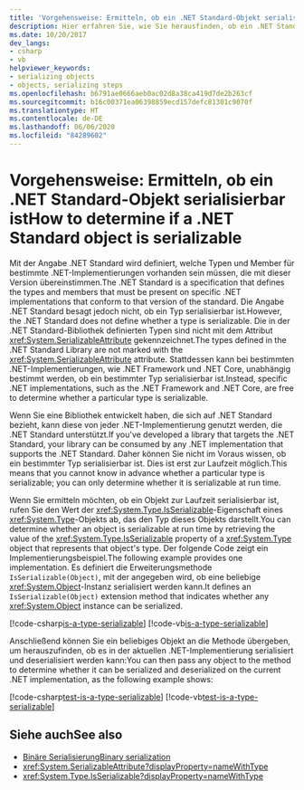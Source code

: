 ```yaml
---
title: 'Vorgehensweise: Ermitteln, ob ein .NET Standard-Objekt serialisierbar ist'
description: Hier erfahren Sie, wie Sie herausfinden, ob ein .NET Standard-Typ zur Laufzeit serialisiert werden kann.
ms.date: 10/20/2017
dev_langs:
- csharp
- vb
helpviewer_keywords:
- serializing objects
- objects, serializing steps
ms.openlocfilehash: b6791ae0666aeb0ac02d8a38ca419d7de2b263cf
ms.sourcegitcommit: b16c00371ea06398859ecd157defc81301c9070f
ms.translationtype: HT
ms.contentlocale: de-DE
ms.lasthandoff: 06/06/2020
ms.locfileid: "84289602"
---
```

# <a name="how-to-determine-if-a-net-standard-object-is-serializable"></a><span data-ttu-id="b7606-103">Vorgehensweise: Ermitteln, ob ein .NET Standard-Objekt serialisierbar ist</span><span class="sxs-lookup"><span data-stu-id="b7606-103">How to determine if a .NET Standard object is serializable</span></span>

<span data-ttu-id="b7606-104">Mit der Angabe .NET Standard wird definiert, welche Typen und Member für bestimmte .NET-Implementierungen vorhanden sein müssen, die mit dieser Version übereinstimmen.</span><span class="sxs-lookup"><span data-stu-id="b7606-104">The .NET Standard is a specification that defines the types and members that must be present on specific .NET implementations that conform to that version of the standard.</span></span> <span data-ttu-id="b7606-105">Die Angabe .NET Standard besagt jedoch nicht, ob ein Typ serialisierbar ist.</span><span class="sxs-lookup"><span data-stu-id="b7606-105">However, the .NET Standard does not define whether a type is serializable.</span></span> <span data-ttu-id="b7606-106">Die in der .NET Standard-Bibliothek definierten Typen sind nicht mit dem Attribut <xref:System.SerializableAttribute> gekennzeichnet.</span><span class="sxs-lookup"><span data-stu-id="b7606-106">The types defined in the .NET Standard Library are not marked with the <xref:System.SerializableAttribute> attribute.</span></span> <span data-ttu-id="b7606-107">Stattdessen kann bei bestimmten .NET-Implementierungen, wie .NET Framework und .NET Core, unabhängig bestimmt werden, ob ein bestimmter Typ serialisierbar ist.</span><span class="sxs-lookup"><span data-stu-id="b7606-107">Instead, specific .NET implementations, such as the .NET Framework and .NET Core, are free to determine whether a particular type is serializable.</span></span>

<span data-ttu-id="b7606-108">Wenn Sie eine Bibliothek entwickelt haben, die sich auf .NET Standard bezieht, kann diese von jeder .NET-Implementierung genutzt werden, die .NET Standard unterstützt.</span><span class="sxs-lookup"><span data-stu-id="b7606-108">If you've developed a library that targets the .NET Standard, your library can be consumed by any .NET implementation that supports the .NET Standard.</span></span> <span data-ttu-id="b7606-109">Daher können Sie nicht im Voraus wissen, ob ein bestimmter Typ serialisierbar ist. Dies ist erst zur Laufzeit möglich.</span><span class="sxs-lookup"><span data-stu-id="b7606-109">This means that you cannot know in advance whether a particular type is serializable; you can only determine whether it is serializable at run time.</span></span>

<span data-ttu-id="b7606-110">Wenn Sie ermitteln möchten, ob ein Objekt zur Laufzeit serialisierbar ist, rufen Sie den Wert der <xref:System.Type.IsSerializable>-Eigenschaft eines <xref:System.Type>-Objekts ab, das den Typ dieses Objekts darstellt.</span><span class="sxs-lookup"><span data-stu-id="b7606-110">You can determine whether an object is serializable at run time by retrieving the value of the <xref:System.Type.IsSerializable> property of a <xref:System.Type> object that represents that object's type.</span></span> <span data-ttu-id="b7606-111">Der folgende Code zeigt ein Implementierungsbeispiel.</span><span class="sxs-lookup"><span data-stu-id="b7606-111">The following example provides one implementation.</span></span> <span data-ttu-id="b7606-112">Es definiert die Erweiterungsmethode `IsSerializable(Object)`, mit der angegeben wird, ob eine beliebige <xref:System.Object>-Instanz serialisiert werden kann.</span><span class="sxs-lookup"><span data-stu-id="b7606-112">It defines an `IsSerializable(Object)` extension method that indicates whether any <xref:System.Object> instance can be serialized.</span></span>

[!code-csharp[is-a-type-serializable](~/samples/snippets/standard/serialization/is-serializable/csharp/program.cs#2)]
[!code-vb[is-a-type-serializable](~/samples/snippets/standard/serialization/is-serializable/vb/library.vb#2)]

<span data-ttu-id="b7606-113">Anschließend können Sie ein beliebiges Objekt an die Methode übergeben, um herauszufinden, ob es in der aktuellen .NET-Implementierung serialisiert und deserialisiert werden kann:</span><span class="sxs-lookup"><span data-stu-id="b7606-113">You can then pass any object to the method to determine whether it can be serialized and deserialized on the current .NET implementation, as the following example shows:</span></span>

[!code-csharp[test-is-a-type-serializable](~/samples/snippets/standard/serialization/is-serializable/csharp/program.cs#1)]
[!code-vb[test-is-a-type-serializable](~/samples/snippets/standard/serialization/is-serializable/vb/program.vb#1)]

## <a name="see-also"></a><span data-ttu-id="b7606-114">Siehe auch</span><span class="sxs-lookup"><span data-stu-id="b7606-114">See also</span></span>

- [<span data-ttu-id="b7606-115">Binäre Serialisierung</span><span class="sxs-lookup"><span data-stu-id="b7606-115">Binary serialization</span></span>](binary-serialization.md)
- <xref:System.SerializableAttribute?displayProperty=nameWithType>
- <xref:System.Type.IsSerializable?displayProperty=nameWithType>
